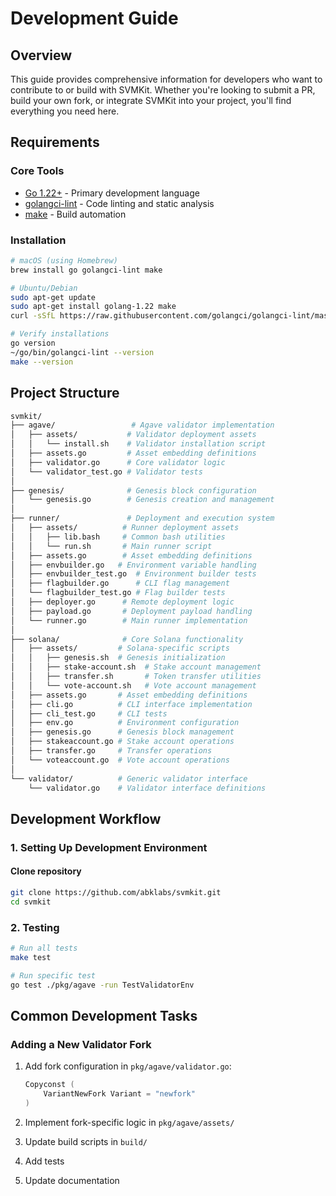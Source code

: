 # Development Guide

## Overview

This guide provides comprehensive information for developers who want to contribute to or build with SVMKit. Whether you're looking to submit a PR, build your own fork, or integrate SVMKit into your project, you'll find everything you need here.

## Requirements

### Core Tools

- [Go 1.22+](https://golang.org/dl/) - Primary development language
- [golangci-lint](https://golangci-lint.run/install) - Code linting and static analysis
- [make](https://www.gnu.org/software/make/) - Build automation

### Installation

```bash
# macOS (using Homebrew)
brew install go golangci-lint make

# Ubuntu/Debian
sudo apt-get update
sudo apt-get install golang-1.22 make
curl -sSfL https://raw.githubusercontent.com/golangci/golangci-lint/master/install.sh | sh -s -- -b $(go env GOPATH)/bin

# Verify installations
go version
~/go/bin/golangci-lint --version
make --version
```

## Project Structure

```sh
svmkit/
├── agave/                 # Agave validator implementation
│   ├── assets/           # Validator deployment assets
│   │   └── install.sh    # Validator installation script
│   ├── assets.go         # Asset embedding definitions
│   ├── validator.go      # Core validator logic
│   └── validator_test.go # Validator tests
│
├── genesis/              # Genesis block configuration
│   └── genesis.go        # Genesis creation and management
│
├── runner/               # Deployment and execution system
│   ├── assets/          # Runner deployment assets
│   │   ├── lib.bash     # Common bash utilities
│   │   └── run.sh       # Main runner script
│   ├── assets.go        # Asset embedding definitions
│   ├── envbuilder.go   # Environment variable handling
│   ├── envbuilder_test.go  # Environment builder tests
│   ├── flagbuilder.go      # CLI flag management
│   └── flagbuilder_test.go # Flag builder tests
│   ├── deployer.go      # Remote deployment logic
│   ├── payload.go       # Deployment payload handling
│   └── runner.go        # Main runner implementation
│
├── solana/              # Core Solana functionality
│   ├── assets/         # Solana-specific scripts
│   │   ├── genesis.sh  # Genesis initialization
│   │   ├── stake-account.sh  # Stake account management
│   │   ├── transfer.sh       # Token transfer utilities
│   │   └── vote-account.sh   # Vote account management
│   ├── assets.go       # Asset embedding definitions
│   ├── cli.go          # CLI interface implementation
│   ├── cli_test.go     # CLI tests
│   ├── env.go          # Environment configuration
│   ├── genesis.go      # Genesis block management
│   ├── stakeaccount.go # Stake account operations
│   ├── transfer.go     # Transfer operations
│   └── voteaccount.go  # Vote account operations
│
└── validator/          # Generic validator interface
    └── validator.go    # Validator interface definitions
```

## Development Workflow

### 1. Setting Up Development Environment

#### Clone repository

```sh
git clone https://github.com/abklabs/svmkit.git
cd svmkit
```

### 2. Testing

```sh
# Run all tests
make test

# Run specific test
go test ./pkg/agave -run TestValidatorEnv

```

## Common Development Tasks

### Adding a New Validator Fork

1. Add fork configuration in `pkg/agave/validator.go`:

   ```go
   Copyconst (
       VariantNewFork Variant = "newfork"
   )
   ```

2. Implement fork-specific logic in `pkg/agave/assets/`
3. Update build scripts in `build/`
4. Add tests
5. Update documentation
